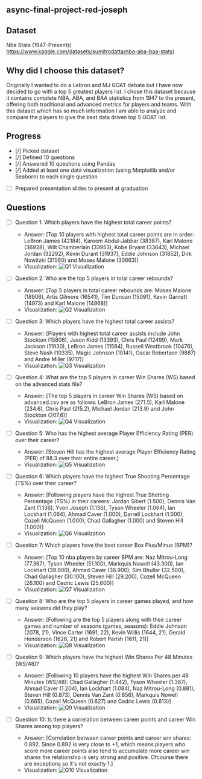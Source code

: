 ## async-final-project-red-joseph


## Dataset
Nba Stats (1947-Present)( https://www.kaggle.com/datasets/sumitrodatta/nba-aba-baa-stats)

## Why did I choose this dataset?

Originally I wanted to do a Lebron and MJ GOAT debate but I have now decided to go with a top 5 greatest players list. I chose this dataset because it contains complete NBA, ABA, and BAA statistics from 1947 to the present, offering both traditional and advanced metrics for players and teams. With this dataset which has so much information I am able to analyze and compare the players to give the best data driven top 5 GOAT list. 


## Progress
- [/] Picked dataset
- [/] Defined 10 questions
- [/] Answered 10 questions using Pandas
- [/] Added at least one data visualization (using Matplotlib and/or Seaborn) to each single question
- [ ] Prepared presentation slides to present at graduation

## Questions
- [ ] Question 1: Which players have the highest total career points?
  - Answer: [Top 10 players with highest total career points are in order: LeBron James (42184), Kareem Abdul-Jabbar (38387), Karl Malone (36928), Wilt Chamberlain (33953), Kobe Bryant (33643), Michael Jordan (32292), Kevin Durant (31937), Eddie Johnson (31852), Dirk Nowitzki (31560) and Moses Malone (30663)]
  - Visualization: ![Q1 Visualization](https://i.postimg.cc/JnYhGSD0/Question-1.png)

- [ ] Question 2: Who are the top 5 players in total career rebounds?
  - Answer: [Top 5 players in total career rebounds are: Moses Malone (18906), Artis Gilmore (16541), Tim Duncan (15091), Kevin Garnett (14973) and Karl Malone (14968)]
  - Visualization: ![Q2 Visualization](https://i.postimg.cc/XNhJ3S6D/Question-2.png)

- [ ] Question 3: Which players have the highest total career assists?
  - Answer: [Players with highest total career assists include John Stockton (15806), Jason Kidd (13393), Chris Paul (12499), Mark Jackson (11930), LeBron James (11584), Russell Westbrook (10476), Steve Nash (10335), Magic Johnson (10141), Oscar Robertson (9887) and Andre Miller (9717)]
  - Visualization: ![Q3 Visualization](https://i.postimg.cc/DyXzwj2f/Question-3.png)

- [ ] Question 4: What are the top 5 players in career Win Shares (WS) based on the advanced stats file?
  - Answer: [The top 5 players in career Win Shares (WS) based on advanced.csv are as follows: LeBron James (271.5), Karl Malone (234.6), Chris Paul (215.2), Michael Jordan (213.9) and John Stockton (207.6)]
  - Visualization: ![Q4 Visualization](https://i.postimg.cc/252kKgxG/Question-4.png)

- [ ] Question 5: Who has the highest average Player Efficiency Rating (PER) over their career?
  - Answer: [Steven Hill has the highest average Player Efficiency Rating (PER) of 88.3 over their entire career.]
  - Visualization: ![Q5 Visualization](https://i.postimg.cc/4ytnqBy3/Question-5.png)

- [ ] Question 6: Which players have the highest True Shooting Percentage (TS%) over their career?
  - Answer: [Following players have the highest True Shotting Percentage (TS%) in their careers: Jordan Sibert (1.500), Dennis Van Zant (1.136), Yvon Joseph (1.136), Tyson Wheeler (1.064), Ian Lockhart (1.064), Ahmad Caver (1.000), Darrell Lockhart (1.000), Cozell McQueen (1.000), Chad Gallagher (1.000) and Steven Hill (1.000)]
  - Visualization: ![Q6 Visualization](https://i.postimg.cc/br8jYTLr/Question-6.png)

- [ ] Question 7: Which players have the best career Box Plus/Minus (BPM)?
  - Answer: [Top 10 nba players by career BPM are: Naz Mitrou-Long (77.367), Tyson Wheeler (51.100), Markquis Nowell (43.300), Ian Lockhart (39.900), Ahmad Caver (36.900), Sim Bhullar (32.500), Chad Gallagher (30.100), Steven Hill (29.200), Cozell McQueen (26.100) and Cedric Lewis (25.600)]
  - Visualization: ![Q7 Visualization](https://i.postimg.cc/J7cL6f4k/Question-7.png)

- [ ] Question 8: Who are the top 5 players in career games played, and how many seasons did they play?
  - Answer: [Following are the top 5 players along with their career games and number of seasons (games, seasons): Eddie Johnson (2078, 21), Vince Carter (1691, 22), Kevin Willis (1644, 21), Gerald Henderson (1628, 21) and Robert Parish (1611, 21)]
  - Visualization: ![Q8 Visualization](https://i.postimg.cc/3J8HPtdb/Question-8.png)

- [ ] Question 9: Which players have the highest Win Shares Per 48 Minutes (WS/48)?
  - Answer: [Following 10 players have the highest Win Shares per 48 Minutes (WS/48): Chad Gallagher (1.442), Tyson Wheeler (1.367), Ahmad Caver (1.204), Ian Lockhart (1.084), Naz Mitrou-Long (0.881), Steven Hill (0.873), Dennis Van Zant (0.856), Markquis Nowell (0.665), Cozell McQueen (0.627) and Cedric Lewis (0.613)]
  - Visualization: ![Q9 Visualization](https://i.postimg.cc/rFfLc54y/Question-9.png)

- [ ] Question 10: Is there a correlation between career points and career Win Shares among top players?
  - Answer: [Correlation between career points and career win shares: 0.892. Since 0.892 is very close to +1, which means players who score more career points also tend to accumulate more career win shares the relationship is very strong and positive. Ofcourse there are exceptions so it's not exactly 1.]
  - Visualization: ![Q10 Visualization](https://i.postimg.cc/K84hY47P/Question-10.png)
